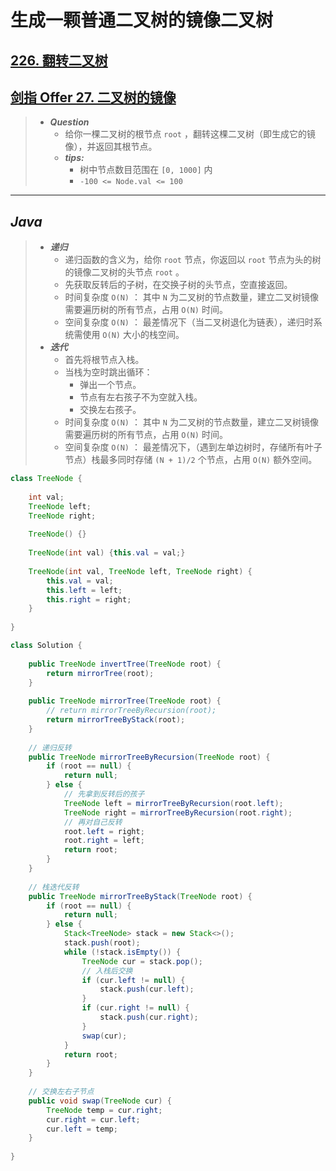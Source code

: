 # 生成一颗普通二叉树的镜像二叉树

## [226. 翻转二叉树](https://leetcode.cn/problems/invert-binary-tree/)

## [剑指 Offer 27. 二叉树的镜像](https://leetcode.cn/problems/er-cha-shu-de-jing-xiang-lcof/)

> - ***Question***
>   - 给你一棵二叉树的根节点 `root` ，翻转这棵二叉树（即生成它的镜像），并返回其根节点。
>   - ***tips:***
>     - 树中节点数目范围在 `[0, 1000]` 内
>     - `-100 <= Node.val <= 100`

---

## *Java*

> - ***递归***
>   - 递归函数的含义为，给你 `root` 节点，你返回以 `root` 节点为头的树的镜像二叉树的头节点 `root` 。
>   - 先获取反转后的子树，在交换子树的头节点，空直接返回。
>   - 时间复杂度 `O(N)` ： 其中 `N` 为二叉树的节点数量，建立二叉树镜像需要遍历树的所有节点，占用 `O(N)` 时间。
>   - 空间复杂度 `O(N)` ： 最差情况下（当二叉树退化为链表），递归时系统需使用 `O(N)` 大小的栈空间。
> - ***迭代***
>   - 首先将根节点入栈。
>   - 当栈为空时跳出循环：
>     - 弹出一个节点。
>     - 节点有左右孩子不为空就入栈。
>     - 交换左右孩子。
>   - 时间复杂度 `O(N)` ： 其中 `N` 为二叉树的节点数量，建立二叉树镜像需要遍历树的所有节点，占用 `O(N)` 时间。
>   - 空间复杂度 `O(N)` ： 最差情况下，（遇到左单边树时，存储所有叶子节点）栈最多同时存储 `(N + 1)/2` 个节点，占用 `O(N)` 额外空间。

```java
class TreeNode {
    
    int val;
    TreeNode left;
    TreeNode right;
    
    TreeNode() {}
    
    TreeNode(int val) {this.val = val;}
    
    TreeNode(int val, TreeNode left, TreeNode right) {
        this.val = val;
        this.left = left;
        this.right = right;
    }
    
}

class Solution {
    
    public TreeNode invertTree(TreeNode root) {
        return mirrorTree(root);
    }
    
    public TreeNode mirrorTree(TreeNode root) {
        // return mirrorTreeByRecursion(root);
        return mirrorTreeByStack(root);
    }
    
    // 递归反转
    public TreeNode mirrorTreeByRecursion(TreeNode root) {
        if (root == null) {
            return null;
        } else {
            // 先拿到反转后的孩子
            TreeNode left = mirrorTreeByRecursion(root.left);
            TreeNode right = mirrorTreeByRecursion(root.right);
            // 再对自己反转
            root.left = right;
            root.right = left;
            return root;
        }
    }
    
    // 栈迭代反转
    public TreeNode mirrorTreeByStack(TreeNode root) {
        if (root == null) {
            return null;
        } else {
            Stack<TreeNode> stack = new Stack<>();
            stack.push(root);
            while (!stack.isEmpty()) {
                TreeNode cur = stack.pop();
                // 入栈后交换
                if (cur.left != null) {
                    stack.push(cur.left);
                }
                if (cur.right != null) {
                    stack.push(cur.right);
                }
                swap(cur);
            }
            return root;
        }
    }
    
    // 交换左右子节点
    public void swap(TreeNode cur) {
        TreeNode temp = cur.right;
        cur.right = cur.left;
        cur.left = temp;
    }
    
}
```
